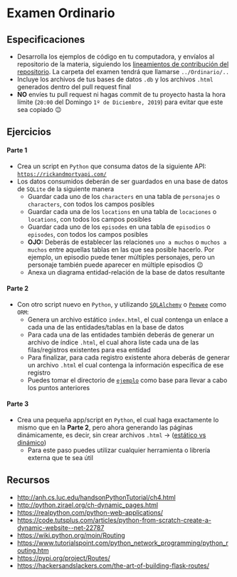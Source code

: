 # Examen Ordinario

## Especificaciones

* Desarrolla los ejemplos de código en tu computadora, y envíalos al repositorio de la materia, siguiendo los [lineamientos de contribución del repositorio](https://github.com/AnhellO/DAS_Sistemas#contributing). La carpeta del examen tendrá que llamarse `../Ordinario/..`
* Incluye los archivos de tus bases de datos `.db` y los archivos `.html` generados dentro del pull request final
* **NO** envíes tu pull request ni hagas commit de tu proyecto hasta la hora límite (`20:00` del Domingo `1º de Diciembre, 2019`) para evitar que este sea copiado :wink:

## Ejercicios

#### Parte 1

* Crea un script en `Python` que consuma datos de la siguiente API: [`https://rickandmortyapi.com/`](https://rickandmortyapi.com/)
* Los datos consumidos deberán de ser guardados en una base de datos de `SQLite` de la siguiente manera
  * Guardar cada uno de los `characters` en una tabla de `personajes` o `characters`, con todos los campos posibles
  * Guardar cada una de los `locations` en una tabla de `locaciones` o `locations`, con todos los campos posibles
  * Guardar cada uno de los `episodes` en una tabla de `episodios` o `episodes`, con todos los campos posibles
  * **OJO:** Deberás de establecer las relaciones `uno a muchos` o `muchos a muchos` entre aquellas tablas en las que sea posible hacerlo. Por ejemplo, un episodio puede tener múltiples personajes, pero un personaje también puede aparecer en múltiple episodios :wink:
  * Anexa un diagrama entidad-relación de la base de datos resultante

#### Parte 2

* Con otro script nuevo en `Python`, y utilizando [`SQLAlchemy`](https://github.com/sqlalchemy/sqlalchemy) o [`Peewee`](https://github.com/coleifer/peewee) como `ORM`:
  * Genera un archivo estático `index.html`, el cual contenga un enlace a cada una de las entidades/tablas en la base de datos
  * Para cada una de las entidades también deberás de generar un archivo de índice `.html`, el cual ahora liste cada una de las filas/registros existentes para esa entidad
  * Para finalizar, para cada registro existente ahora deberás de generar un archivo `.html` el cual contenga la información específica de ese registro
  * Puedes tomar el directorio de [`ejemplo`](ejemplo/) como base para llevar a cabo los puntos anteriores

#### Parte 3

* Crea una pequeña app/script en `Python`, el cual haga exactamente lo mismo que en la **Parte 2**, pero ahora generando las páginas dinámicamente, es decir, sin crear archivos `.html` -> ([estático vs dinámico](http://cefire.edu.gva.es/file.php/1/Comunicacion_y_apertura/B3_PaginaWeb/pgina_web_esttica_vs_dinmica.html))
  * Para este paso puedes utilizar cualquier herramienta o librería externa que te sea útil

## Recursos

* http://anh.cs.luc.edu/handsonPythonTutorial/ch4.html
* http://python.zirael.org/ch-dynamic_pages.html
* https://realpython.com/python-web-applications/
* https://code.tutsplus.com/articles/python-from-scratch-create-a-dynamic-website--net-22787
* https://wiki.python.org/moin/Routing
* https://www.tutorialspoint.com/python_network_programming/python_routing.htm
* https://pypi.org/project/Routes/
* https://hackersandslackers.com/the-art-of-building-flask-routes/